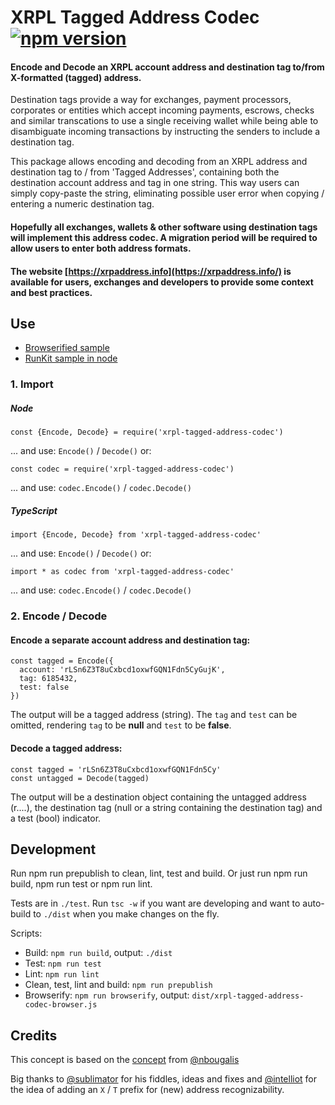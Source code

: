 # XRPL Tagged Address Codec [![npm version](https://badge.fury.io/js/xrpl-tagged-address-codec.svg?1)](https://www.npmjs.com/xrpl-tagged-address-codec)

#### Encode and Decode an XRPL account address and destination tag to/from X-formatted (tagged) address.

Destination tags provide a way for exchanges, payment processors, corporates or entities which accept incoming payments, escrows, checks and similar transcations to use a single receiving wallet while being able to disambiguate incoming transactions by instructing the senders to include a destination tag.

This package allows encoding and decoding from an XRPL address and destination tag to / from 'Tagged Addresses', containing both the destination account address and tag in one string. This way users can simply copy-paste the string, eliminating possible user error when copying / entering a numeric destination tag.

#### Hopefully all exchanges, wallets & other software using destination tags will implement this address codec. A migration period will be required to allow users to enter both address formats.

#### The website [https://xrpaddress.info](https://xrpaddress.info/) is available for users, exchanges and developers to provide some context and best practices.

## Use

 - [Browserified sample](https://jsfiddle.net/WietseWind/)
 - [RunKit sample in node](https://runkit.com/wietsewind/)

### 1. Import

##### Node

```
const {Encode, Decode} = require('xrpl-tagged-address-codec')
```
... and use: `Encode()` / `Decode()` or:

```
const codec = require('xrpl-tagged-address-codec')
```

... and use: `codec.Encode()` / `codec.Decode()`


##### TypeScript
```
import {Encode, Decode} from 'xrpl-tagged-address-codec'
```

... and use: `Encode()` / `Decode()` or:

```
import * as codec from 'xrpl-tagged-address-codec'
```

... and use: `codec.Encode()` / `codec.Decode()`


### 2. Encode / Decode

#### Encode a separate account address and destination tag:

```
const tagged = Encode({
  account: 'rLSn6Z3T8uCxbcd1oxwfGQN1Fdn5CyGujK',
  tag: 6185432,
  test: false
})
```

The output will be a tagged address (string). The `tag` and `test` can be omitted, rendering `tag` to be **null** and `test` to be **false**.


#### Decode a tagged address:

```
const tagged = 'rLSn6Z3T8uCxbcd1oxwfGQN1Fdn5Cy'
const untagged = Decode(tagged)

```

The output will be a destination object containing the untagged address (r....), the destination tag (null or a string containing the destination tag) and a test (bool) indicator.

## Development

Run npm run prepublish to clean, lint, test and build. Or just run npm run build, npm run test or npm run lint.

Tests are in `./test`. Run `tsc -w` if you want are developing and want to auto-build to `./dist` when you make changes on the fly.

Scripts:

 - Build: `npm run build`, output: `./dist`
 - Test: `npm run test`
 - Lint: `npm run lint`
 - Clean, test, lint and build: `npm run prepublish`
 - Browserify: `npm run browserify`, output: `dist/xrpl-tagged-address-codec-browser.js`

## Credits

This concept is based on the [concept](https://github.com/xrp-community/standards-drafts/issues/6) from [@nbougalis](https://github.com/nbougalis)
 
Big thanks to [@sublimator](https://github.com/sublimator) for his fiddles, ideas and fixes and [@intelliot](https://github.com/intelliot) for the idea of adding an `X` / `T` prefix for (new) address recognizability. 
